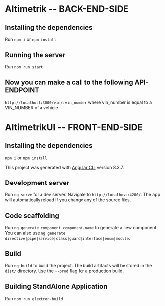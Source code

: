 # Altimetrik -- BACK-END-SIDE

## Installing the dependencies

Run `npm i` or `npm install`

## Running the server

Run `npm run start`

## Now you can make a call to the following API-ENDPOINT

`http://localhost:3000/vin/:vin_number` where vin_number is equal to a VIN_NUMBER of a vehicle

# AltimetrikUI -- FRONT-END-SIDE

## Installing the dependencies

`npm i` or `npm install`

This project was generated with [Angular CLI](https://github.com/angular/angular-cli) version 8.3.7.

## Development server

Run `ng serve` for a dev server. Navigate to `http://localhost:4200/`. The app will automatically reload if you change any of the source files.

## Code scaffolding

Run `ng generate component component-name` to generate a new component. You can also use `ng generate directive|pipe|service|class|guard|interface|enum|module`.

## Build

Run `ng build` to build the project. The build artifacts will be stored in the `dist/` directory. Use the `--prod` flag for a production build.

## Building StandAlone Application

Run `npm run electron-build`

